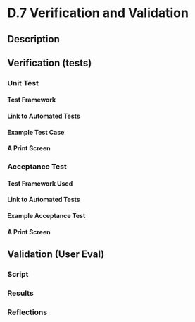 # D.7 Verification and Validation #

## Description ##

## Verification (tests) ##

### Unit Test ###

#### Test Framework ####

#### Link to Automated Tests ####

#### Example Test Case ####

#### A Print Screen ####

### Acceptance Test ###

#### Test Framework Used ####

#### Link to Automated Tests ####

#### Example Acceptance Test ####

#### A Print Screen ####

## Validation (User Eval) ##

### Script ###

### Results ###

### Reflections ###
